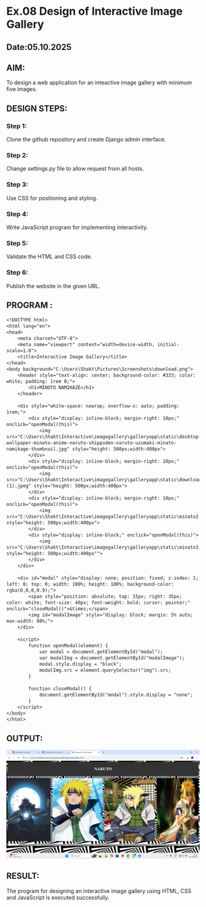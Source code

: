 # Ex.08 Design of Interactive Image Gallery
## Date:05.10.2025

## AIM:
To design a web application for an inteactive image gallery with minimum five images.

## DESIGN STEPS:

### Step 1:
Clone the github repository and create Django admin interface.

### Step 2:
Change settings.py file to allow request from all hosts.

### Step 3:
Use CSS for positioning and styling.

### Step 4:
Write JavaScript program for implementing interactivity.

### Step 5:
Validate the HTML and CSS code.

### Step 6:
Publish the website in the given URL.

## PROGRAM :
```
<!DOCTYPE html>
<html lang="en">
<head>
    <meta charset="UTF-8">
    <meta name="viewport" content="width=device-width, initial-scale=1.0">
    <title>Interactive Image Gallery</title>
</head>
<body background="C:\Users\Shakt\Pictures\Screenshots\download.png">
    <header style="text-align: center; background-color: #333; color: white; padding: 1rem 0;">
        <h1>MINOTO NAMIKAZE</h1>
    </header>

    <div style="white-space: nowrap; overflow-x: auto; padding: 1rem;">
        <div style="display: inline-block; margin-right: 10px;" onclick="openModal(this)">
            <img src="C:\Users\Shakt\Interactive\imagegallery\galleryapp\static\desktop-wallpaper-minato-anime-naruto-shippuden-naruto-uzumaki-minato-namikage-thumbnail.jpg" style="height: 500px;width:400px">
        </div>
        <div style="display: inline-block; margin-right: 10px;" onclick="openModal(this)">
            <img src="C:\Users\Shakt\Interactive\imagegallery\galleryapp\static\download (1).jpeg" style="height: 500px;width:400px">
        </div>
        <div style="display: inline-block; margin-right: 10px;" onclick="openModal(this)">
            <img src="C:\Users\Shakt\Interactive\imagegallery\galleryapp\static\minato2.jpeg" style="height: 500px;width:400px">
        </div>
        <div style="display: inline-block;" onclick="openModal(this)">
            <img src="C:\Users\Shakt\Interactive\imagegallery\galleryapp\static\minato3.jpeg" style="height: 500px;width:400px"">
        </div>
    </div>

    <div id="modal" style="display: none; position: fixed; z-index: 1; left: 0; top: 0; width: 100%; height: 100%; background-color: rgba(0,0,0,0.9);">
        <span style="position: absolute; top: 15px; right: 35px; color: white; font-size: 40px; font-weight: bold; cursor: pointer;" onclick="closeModal()">&times;</span>
        <img id="modalImage" style="display: block; margin: 5% auto; max-width: 80%;">
    </div>

    <script>
        function openModal(element) {
            var modal = document.getElementById("modal");
            var modalImg = document.getElementById("modalImage");
            modal.style.display = "block";
            modalImg.src = element.querySelector("img").src;
        }

        function closeModal() {
            document.getElementById("modal").style.display = "none";
        }
    </script>
</body>
</html>
```
## OUTPUT:
![alt text](<imagegallery/galleryapp/static/Screenshot 2025-10-04 225144.png>)
## RESULT:
The program for designing an interactive image gallery using HTML, CSS and JavaScript is executed successfully.
